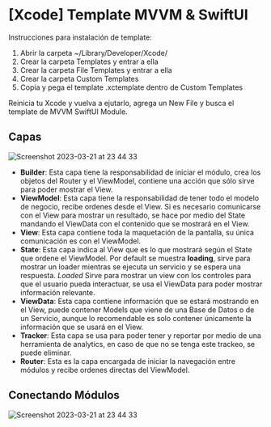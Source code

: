 # [Xcode] Template MVVM & SwiftUI

Instrucciones para instalación de template:

1. Abrir la carpeta ~/Library/Developer/Xcode/
2. Crear la carpeta Templates y entrar a ella
3. Crear la carpeta File Templates y entrar a ella
4. Crear la carpeta Custom Templates
5. Copia y pega el template .xctemplate dentro de Custom Templates

Reinicia tu Xcode y vuelva a ejutarlo, agrega un New File y busca el template de MVVM SwiftUI Module.


## Capas

![Screenshot 2023-03-21 at 23 44 33](https://user-images.githubusercontent.com/2323240/226813420-12105486-a06f-4725-b05a-85415d419140.png)

- **Builder**: Esta capa tiene la responsabilidad de iniciar el módulo, crea los objetos del Router y el ViewModel, contiene una acción que sólo sirve para poder mostrar el View.
- **ViewModel**: Esta capa tiene la responsabilidad de tener todo el modelo de negocio, recibe ordenes desde el View. Si es necesario comunicarse con el View para mostrar un resultado, se hace por medio del State mandando el ViewData con el contenido que se mostrará en el View.
- **View**: Esta capa contiene toda la maquetación de la pantalla, su única comunicación es con el ViewModel.
- **State**: Esta capa indica al View que es lo que mostrará según el State que ordene el ViewModel. Por default se muestra **loading**, sirve para mostrar un loader mientras se ejecuta un servicio y se espera una respuesta. *Loaded* Sirve para mostrar un view con los controles para que el usuario pueda interactuar, se usa el ViewData para poder mostrar información relevante.
- **ViewData**: Esta capa contiene información que se estará mostrando en el View, puede contener Models que viene de una Base de Datos o de un Servicio, aunque lo recomendable es solo contener únicamente la información que se usará en el View.
- **Tracker**: Esta capa se usa para poder tener y reportar por medio de una herramienta de analytics, en caso de que no se tenga este trackeo, se puede eliminar.
- **Router**: Esta es la capa encargada de iniciar la navegación entre módulos y recibe ordenes directas del ViewModel.

## Conectando Módulos
![Screenshot 2023-03-21 at 23 44 33](https://user-images.githubusercontent.com/2323240/226813436-67bc0a29-43a1-418b-85bc-9656116ce439.png)
